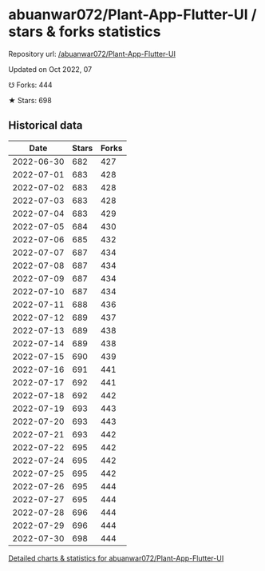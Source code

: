 # abuanwar072/Plant-App-Flutter-UI / stars & forks statistics

Repository url: [/abuanwar072/Plant-App-Flutter-UI](https://github.com/abuanwar072/Plant-App-Flutter-UI)

Updated on Oct 2022, 07

☋ Forks: 444

★ Stars: 698

## Historical data
| Date | Stars | Forks |
|------|-------|-------|
| 2022-06-30 | 682 | 427 | 
| 2022-07-01 | 683 | 428 | 
| 2022-07-02 | 683 | 428 | 
| 2022-07-03 | 683 | 428 | 
| 2022-07-04 | 683 | 429 | 
| 2022-07-05 | 684 | 430 | 
| 2022-07-06 | 685 | 432 | 
| 2022-07-07 | 687 | 434 | 
| 2022-07-08 | 687 | 434 | 
| 2022-07-09 | 687 | 434 | 
| 2022-07-10 | 687 | 434 | 
| 2022-07-11 | 688 | 436 | 
| 2022-07-12 | 689 | 437 | 
| 2022-07-13 | 689 | 438 | 
| 2022-07-14 | 689 | 438 | 
| 2022-07-15 | 690 | 439 | 
| 2022-07-16 | 691 | 441 | 
| 2022-07-17 | 692 | 441 | 
| 2022-07-18 | 692 | 442 | 
| 2022-07-19 | 693 | 443 | 
| 2022-07-20 | 693 | 443 | 
| 2022-07-21 | 693 | 442 | 
| 2022-07-22 | 695 | 442 | 
| 2022-07-24 | 695 | 442 | 
| 2022-07-25 | 695 | 442 | 
| 2022-07-26 | 695 | 444 | 
| 2022-07-27 | 695 | 444 | 
| 2022-07-28 | 696 | 444 | 
| 2022-07-29 | 696 | 444 | 
| 2022-07-30 | 698 | 444 | 


[Detailed charts & statistics for abuanwar072/Plant-App-Flutter-UI](https://reviewgithub.com/rep/abuanwar072/Plant-App-Flutter-UI)
